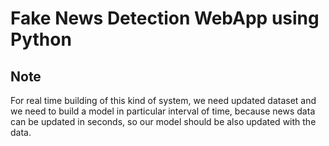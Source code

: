 #  Fake News Detection WebApp using Python



## Note

For real time building of this kind of system, we need updated dataset and we need to build a model in particular interval of time, because news data can be updated in seconds, so our model should be also updated with the data.


